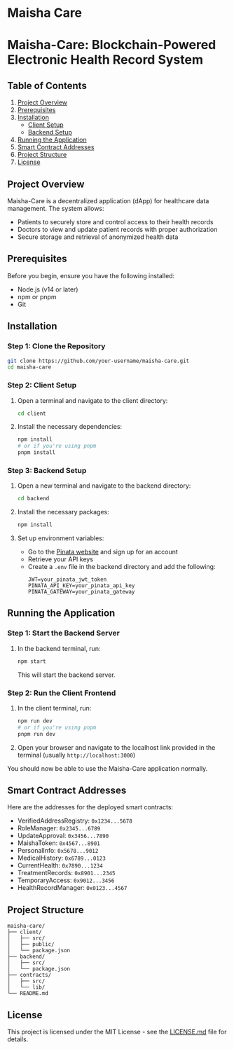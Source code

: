 # Maisha Care

# Maisha-Care: Blockchain-Powered Electronic Health Record System

## Table of Contents
1. [Project Overview](#project-overview)
2. [Prerequisites](#prerequisites)
3. [Installation](#installation)
   - [Client Setup](#client-setup)
   - [Backend Setup](#backend-setup)
4. [Running the Application](#running-the-application)
5. [Smart Contract Addresses](#smart-contract-addresses)
6. [Project Structure](#project-structure)
7. [License](#license)

## Project Overview

Maisha-Care is a decentralized application (dApp) for healthcare data management. The system allows:
- Patients to securely store and control access to their health records
- Doctors to view and update patient records with proper authorization
- Secure storage and retrieval of anonymized health data

## Prerequisites

Before you begin, ensure you have the following installed:
- Node.js (v14 or later)
- npm or pnpm
- Git

## Installation

### Step 1: Clone the Repository

```bash
git clone https://github.com/your-username/maisha-care.git
cd maisha-care
```

### Step 2: Client Setup

1. Open a terminal and navigate to the client directory:
   ```bash
   cd client
   ```

2. Install the necessary dependencies:
   ```bash
   npm install
   # or if you're using pnpm
   pnpm install
   ```

### Step 3: Backend Setup

1. Open a new terminal and navigate to the backend directory:
   ```bash
   cd backend
   ```

2. Install the necessary packages:
   ```bash
   npm install
   ```

3. Set up environment variables:
   - Go to the [Pinata website](https://www.pinata.cloud/) and sign up for an account
   - Retrieve your API keys
   - Create a `.env` file in the backend directory and add the following:
     ```
     JWT=your_pinata_jwt_token
     PINATA_API_KEY=your_pinata_api_key
     PINATA_GATEWAY=your_pinata_gateway
     ```

## Running the Application

### Step 1: Start the Backend Server

1. In the backend terminal, run:
   ```bash
   npm start
   ```
   This will start the backend server.

### Step 2: Run the Client Frontend

1. In the client terminal, run:
   ```bash
   npm run dev
   # or if you're using pnpm
   pnpm run dev
   ```

2. Open your browser and navigate to the localhost link provided in the terminal (usually `http://localhost:3000`)

You should now be able to use the Maisha-Care application normally.

## Smart Contract Addresses

Here are the addresses for the deployed smart contracts:

- VerifiedAddressRegistry: `0x1234...5678`
- RoleManager: `0x2345...6789`
- UpdateApproval: `0x3456...7890`
- MaishaToken: `0x4567...8901`
- PersonalInfo: `0x5678...9012`
- MedicalHistory: `0x6789...0123`
- CurrentHealth: `0x7890...1234`
- TreatmentRecords: `0x8901...2345`
- TemporaryAccess: `0x9012...3456`
- HealthRecordManager: `0x0123...4567`

## Project Structure

```
maisha-care/
├── client/
│   ├── src/
│   ├── public/
│   └── package.json
├── backend/
│   ├── src/
│   └── package.json
├── contracts/
│   ├── src/
│   └── lib/
└── README.md
```

## License

This project is licensed under the MIT License - see the [LICENSE.md](LICENSE.md) file for details.
